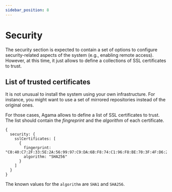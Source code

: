 ```yaml
---
sidebar_position: 8
---
```


# Security

The security section is expected to contain a set of options to configure security-related aspects
of the system (e.g., enabling remote access). However, at this time, it just allows to define a
collections of SSL certificates to trust.

## List of trusted certificates

It is not unusual to install the system using your own infrastructure. For instance, you might want
to use a set of mirrored repositories instead of the original ones.

For those cases, Agama allows to define a list of SSL certificates to trust. The list should contain
the _fingreprint_ and the _algorithm_ of each certificate.

```jsonnet
{
  security: {
    sslCertificates: [
      {
        fingerprint: "C0:40:C7:2F:33:5E:2A:56:99:97:C9:DA:6B:F8:74:C1:96:F8:BE:70:3F:4F:D6:2B:7E:CD:2F:07:36:2D:9F:F4",
        algorithm: "SHA256"
      }
    ]
  }
}
```

The known values for the `algorithm` are `SHA1` and `SHA256`.
